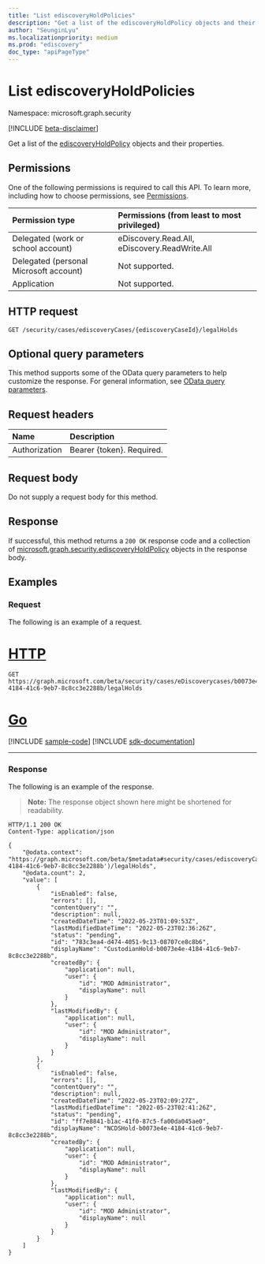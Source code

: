 ```yaml
---
title: "List ediscoveryHoldPolicies"
description: "Get a list of the ediscoveryHoldPolicy objects and their properties."
author: "SeunginLyu"
ms.localizationpriority: medium
ms.prod: "ediscovery"
doc_type: "apiPageType"
---
```


# List ediscoveryHoldPolicies
Namespace: microsoft.graph.security

[!INCLUDE [beta-disclaimer](../../includes/beta-disclaimer.md)]

Get a list of the [ediscoveryHoldPolicy](../resources/security-ediscoveryholdpolicy.md) objects and their properties.

## Permissions
One of the following permissions is required to call this API. To learn more, including how to choose permissions, see [Permissions](/graph/permissions-reference).

|Permission type|Permissions (from least to most privileged)|
|:---|:---|
|Delegated (work or school account)|eDiscovery.Read.All, eDiscovery.ReadWrite.All|
|Delegated (personal Microsoft account)|Not supported.|
|Application|Not supported.|

## HTTP request

<!-- {
  "blockType": "ignored"
}
-->
``` http
GET /security/cases/ediscoveryCases/{ediscoveryCaseId}/legalHolds
```

## Optional query parameters
This method supports some of the OData query parameters to help customize the response. For general information, see [OData query parameters](/graph/query-parameters).

## Request headers
|Name|Description|
|:---|:---|
|Authorization|Bearer {token}. Required.|

## Request body
Do not supply a request body for this method.

## Response

If successful, this method returns a `200 OK` response code and a collection of [microsoft.graph.security.ediscoveryHoldPolicy](../resources/security-ediscoveryholdpolicy.md) objects in the response body.

## Examples

### Request
The following is an example of a request.

# [HTTP](#tab/http)
<!-- {
  "blockType": "request",
  "name": "list_ediscoveryholdpolicy"
}
-->
``` http
GET https://graph.microsoft.com/beta/security/cases/eDiscoverycases/b0073e4e-4184-41c6-9eb7-8c8cc3e2288b/legalHolds
```

# [Go](#tab/go)
[!INCLUDE [sample-code](../includes/snippets/go/list-ediscoveryholdpolicy-go-snippets.md)]
[!INCLUDE [sdk-documentation](../includes/snippets/snippets-sdk-documentation-link.md)]

---



### Response
The following is an example of the response.
>**Note:** The response object shown here might be shortened for readability.
<!-- {
  "blockType": "response",
  "truncated": true,
  "@odata.type": "Collection(microsoft.graph.security.ediscoveryHoldPolicy)"
}
-->
``` http
HTTP/1.1 200 OK
Content-Type: application/json

{
    "@odata.context": "https://graph.microsoft.com/beta/$metadata#security/cases/ediscoveryCases('b0073e4e-4184-41c6-9eb7-8c8cc3e2288b')/legalHolds",
    "@odata.count": 2,
    "value": [
        {
            "isEnabled": false,
            "errors": [],
            "contentQuery": "",
            "description": null,
            "createdDateTime": "2022-05-23T01:09:53Z",
            "lastModifiedDateTime": "2022-05-23T02:36:26Z",
            "status": "pending",
            "id": "783c3ea4-d474-4051-9c13-08707ce8c8b6",
            "displayName": "CustodianHold-b0073e4e-4184-41c6-9eb7-8c8cc3e2288b",
            "createdBy": {
                "application": null,
                "user": {
                    "id": "MOD Administrator",
                    "displayName": null
                }
            },
            "lastModifiedBy": {
                "application": null,
                "user": {
                    "id": "MOD Administrator",
                    "displayName": null
                }
            }
        },
        {
            "isEnabled": false,
            "errors": [],
            "contentQuery": "",
            "description": null,
            "createdDateTime": "2022-05-23T02:09:27Z",
            "lastModifiedDateTime": "2022-05-23T02:41:26Z",
            "status": "pending",
            "id": "ff7e8841-b1ac-41f0-87c5-fa00da045ae0",
            "displayName": "NCDSHold-b0073e4e-4184-41c6-9eb7-8c8cc3e2288b",
            "createdBy": {
                "application": null,
                "user": {
                    "id": "MOD Administrator",
                    "displayName": null
                }
            },
            "lastModifiedBy": {
                "application": null,
                "user": {
                    "id": "MOD Administrator",
                    "displayName": null
                }
            }
        }
    ]
}
```

